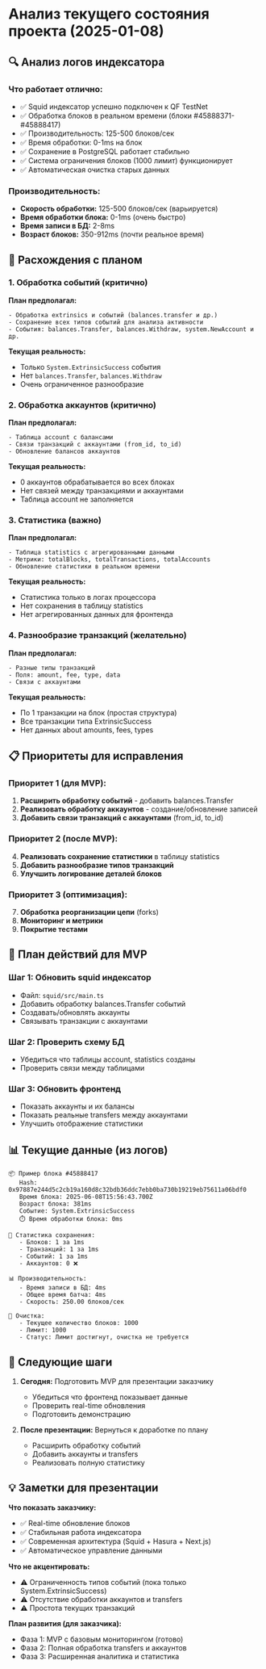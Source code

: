 # Анализ текущего состояния проекта (2025-01-08)

## 🔍 Анализ логов индексатора

### Что работает отлично:
- ✅ Squid индексатор успешно подключен к QF TestNet
- ✅ Обработка блоков в реальном времени (блоки #45888371-#45888417)
- ✅ Производительность: 125-500 блоков/сек
- ✅ Время обработки: 0-1ms на блок
- ✅ Сохранение в PostgreSQL работает стабильно
- ✅ Система ограничения блоков (1000 лимит) функционирует
- ✅ Автоматическая очистка старых данных

### Производительность:
- **Скорость обработки:** 125-500 блоков/сек (варьируется)
- **Время обработки блока:** 0-1ms (очень быстро)
- **Время записи в БД:** 2-8ms
- **Возраст блоков:** 350-912ms (почти реальное время)

## 🚨 Расхождения с планом

### 1. **Обработка событий** (критично)
**План предполагал:**
```
- Обработка extrinsics и событий (balances.transfer и др.)
- Сохранение всех типов событий для анализа активности
- События: balances.Transfer, balances.Withdraw, system.NewAccount и др.
```

**Текущая реальность:**
- Только `System.ExtrinsicSuccess` события
- Нет `balances.Transfer`, `balances.Withdraw`
- Очень ограниченное разнообразие

### 2. **Обработка аккаунтов** (критично)
**План предполагал:**
```
- Таблица account с балансами
- Связи транзакций с аккаунтами (from_id, to_id)
- Обновление балансов аккаунтов
```

**Текущая реальность:**
- 0 аккаунтов обрабатывается во всех блоках
- Нет связей между транзакциями и аккаунтами
- Таблица account не заполняется

### 3. **Статистика** (важно)
**План предполагал:**
```
- Таблица statistics с агрегированными данными
- Метрики: totalBlocks, totalTransactions, totalAccounts
- Обновление статистики в реальном времени
```

**Текущая реальность:**
- Статистика только в логах процессора
- Нет сохранения в таблицу statistics
- Нет агрегированных данных для фронтенда

### 4. **Разнообразие транзакций** (желательно)
**План предполагал:**
```
- Разные типы транзакций
- Поля: amount, fee, type, data
- Связи с аккаунтами
```

**Текущая реальность:**
- По 1 транзакции на блок (простая структура)
- Все транзакции типа ExtrinsicSuccess
- Нет данных about amounts, fees, types

## 📋 Приоритеты для исправления

### Приоритет 1 (для MVP):
1. **Расширить обработку событий** - добавить balances.Transfer
2. **Реализовать обработку аккаунтов** - создание/обновление записей
3. **Добавить связи транзакций с аккаунтами** (from_id, to_id)

### Приоритет 2 (после MVP):
4. **Реализовать сохранение статистики** в таблицу statistics
5. **Добавить разнообразие типов транзакций**
6. **Улучшить логирование деталей блоков**

### Приоритет 3 (оптимизация):
7. **Обработка реорганизации цепи** (forks)
8. **Мониторинг и метрики**
9. **Покрытие тестами**

## 🎯 План действий для MVP

### Шаг 1: Обновить squid индексатор
- Файл: `squid/src/main.ts`
- Добавить обработку balances.Transfer событий
- Создавать/обновлять аккаунты
- Связывать транзакции с аккаунтами

### Шаг 2: Проверить схему БД
- Убедиться что таблицы account, statistics созданы
- Проверить связи между таблицами

### Шаг 3: Обновить фронтенд
- Показать аккаунты и их балансы
- Показать реальные transfers между аккаунтами
- Улучшить отображение статистики

## 📊 Текущие данные (из логов)

```
📦 Пример блока #45888417
   Hash: 0x97887e244d5c2cb19a160d8c32bdb36ddc7ebb0ba730b19219eb75611a06bdf0
   Время блока: 2025-06-08T15:56:43.700Z
   Возраст блока: 381ms
   Событие: System.ExtrinsicSuccess
   ⏱️ Время обработки блока: 0ms

💾 Статистика сохранения:
   - Блоков: 1 за 1ms
   - Транзакций: 1 за 1ms  
   - Событий: 1 за 1ms
   - Аккаунтов: 0 ❌

📊 Производительность:
   - Время записи в БД: 4ms
   - Общее время батча: 4ms
   - Скорость: 250.00 блоков/сек

🧹 Очистка:
   - Текущее количество блоков: 1000
   - Лимит: 1000
   - Статус: Лимит достигнут, очистка не требуется
```

## 🚀 Следующие шаги

1. **Сегодня:** Подготовить MVP для презентации заказчику
   - Убедиться что фронтенд показывает данные
   - Проверить real-time обновления
   - Подготовить демонстрацию

2. **После презентации:** Вернуться к доработке по плану
   - Расширить обработку событий
   - Добавить аккаунты и transfers
   - Реализовать полную статистику

## 💡 Заметки для презентации

**Что показать заказчику:**
- ✅ Real-time обновление блоков
- ✅ Стабильная работа индексатора
- ✅ Современная архитектура (Squid + Hasura + Next.js)
- ✅ Автоматическое управление данными

**Что не акцентировать:**
- ⚠️ Ограниченность типов событий (пока только System.ExtrinsicSuccess)
- ⚠️ Отсутствие обработки аккаунтов и transfers
- ⚠️ Простота текущих транзакций

**План развития (для заказчика):**
- Фаза 1: MVP с базовым мониторингом (готово)
- Фаза 2: Полная обработка transfers и аккаунтов
- Фаза 3: Расширенная аналитика и статистика 